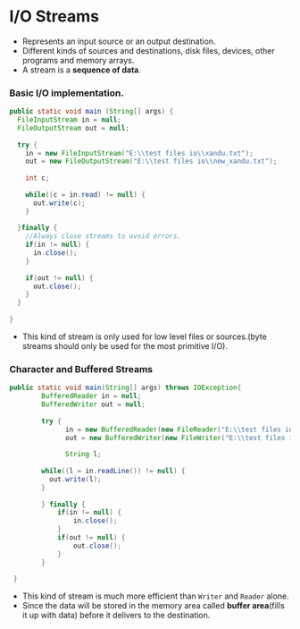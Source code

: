 # I/O Streams
- Represents an input source or an output destination.
- Different kinds of sources and destinations, disk files, devices, other programs and memory arrays.
- A stream is a **sequence of data**.

### Basic I/O implementation.

```java
public static void main (String[] args) {
  FileInputStream in = null;
  FileOutputStream out = null;
  
  try {
    in = new FileInputStream("E:\\test files io\\xandu.txt");
    out = new FileOutputStream("E:\\test files io\\new_xandu.txt");
    
    int c;
    
    while((c = in.read) != null) {
      out.write(c);
    }
    
  }finally {
    //Always close streams to avoid errors.
    if(in != null) {
      in.close();
    }
    
    if(out != null) {
      out.close();
    }
  }
  
}
```
- This kind of stream is only used for low level files or sources.(byte streams should only be used for the most primitive I/O).

### Character and Buffered Streams

```java
public static void main(String[] args) throws IOException{
		BufferedReader in = null;
		BufferedWriter out = null;
		
		try {
			  in = new BufferedReader(new FileReader("E:\\test files io\\xandu.txt"));
			  out = new BufferedWriter(new FileWriter("E:\\test files io\\new_xandu_plus.txt"));
			
			  String l;
			
        while((l = in.readLine()) != null) {
          out.write(l);
        }
			
		} finally {
			if(in != null) {
				in.close();
			}
			if(out != null) {
				out.close();
			}
		}
		
 }
```
- This kind of stream is much more efficient than ```Writer``` and ```Reader``` alone.
- Since the data will be stored in the memory area called **buffer area**(fills it up with data) before it delivers to the destination.

